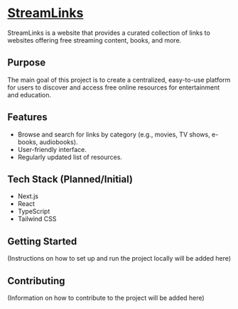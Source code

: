 # [StreamLinks](https://streamlinks.vercel.app/)

StreamLinks is a website that provides a curated collection of links to websites offering free streaming content, books, and more.

## Purpose

The main goal of this project is to create a centralized, easy-to-use platform for users to discover and access free online resources for entertainment and education.

## Features

*   Browse and search for links by category (e.g., movies, TV shows, e-books, audiobooks).
*   User-friendly interface.
*   Regularly updated list of resources.

## Tech Stack (Planned/Initial)

*   Next.js
*   React
*   TypeScript
*   Tailwind CSS

## Getting Started

(Instructions on how to set up and run the project locally will be added here)

## Contributing

(Information on how to contribute to the project will be added here) 
